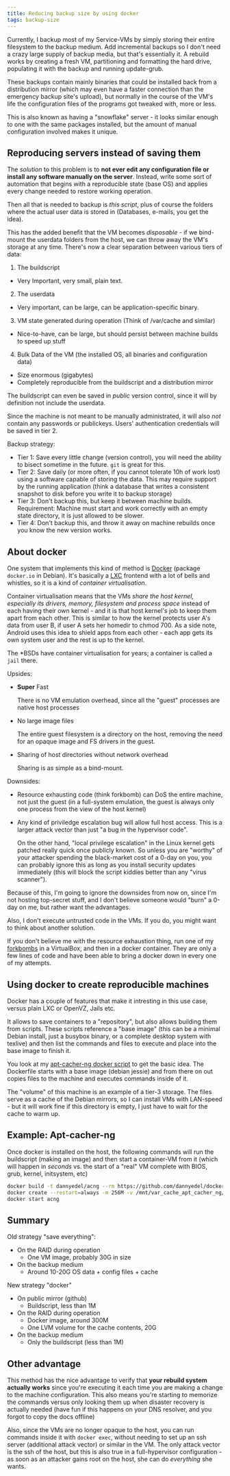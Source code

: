 ```yaml
---
title: Reducing backup size by using docker
tags: backup-size
---
```


Currently, I backup most of my Service-VMs by simply storing
their entire filesystem to the backup medium.
Add incremental backups so I don't need a crazy large supply
of backup media, but that's essentially it.
A rebuild works by creating a fresh VM, partitioning and
formatting the hard drive, populating it with the backup and
running update-grub.

These backups contain mainly binaries that could be installed
back from a distribution mirror (which may even have a faster
connection than the emergency backup site's upload), but
normally in the course of the VM's life the configuration
files of the programs got tweaked with, more or less.

This is also known as having a "snowflake" server -
it looks similar enough to one with the same packages
installed, but the amount of manual configuration involved
makes it unique.

## Reproducing servers instead of saving them

The *solution* to this problem is to
**not ever edit any configuration file or
install any software manually on the server**.
Instead, write some sort of automation that begins
with a reproducible state (base OS) and applies every
change needed to restore working operation.

Then all that is needed to backup is *this script*,
plus of course the folders where the actual user data
is stored in  (Databases, e-mails, you get the idea).

This has the added benefit that the VM becomes
*disposable* - if we bind-mount the userdata folders
from the host, we can throw away the VM's storage at
any time.  There's now a clear separation between
various tiers of data:

1. The buildscript
  * Very Important, very small, plain text.
2. The userdata
  * Very important, can be large, can be application-specific
  binary.
3. VM state generated during operation
(Think of /var/cache and similar)
  * Nice-to-have, can be large, but should persist
  between machine builds to speed up stuff
4. Bulk Data of the VM
(the installed OS, all binaries and configuration data)
  * Size enormous (gigabytes)
  * Completely reproducible from the buildscript and
  a distribution mirror

The buildscript can even be saved in *public* version control,
since it will by definition not include the userdata.

Since the machine is not meant to be manually administrated,
it will also *not* contain any passwords or publickeys.
Users' authentication credentials will be saved in tier 2.

Backup strategy:

* Tier 1: Save every little change (version control),
you will need the ability to bisect sometime in the future.
`git` is great for this.
* Tier 2: Save daily (or more often, if you cannot tolerate
10h of work lost) using a software capable of storing the data.
This may require support by the running application (think
a database that writes a consistent snapshot to disk before
you write it to backup storage)
* Tier 3: Don't backup this, but keep it between machine
builds.  Requirement:  Machine must start and work correctly
with an empty state directory, it is just allowed to be slower.
* Tier 4: Don't backup this, and throw it away on machine
rebuilds once you know the new version works.

## About docker

One system that implements this kind of method is
[Docker][dock] (package `docker.io` in Debian).
It's basically a [LXC][lxc] frontend with a lot
of bells and whistles,  so it is a
kind of *container virtualisation*.

Container virtualisation means that the VMs
*share the host kernel, especially its drivers,
memory, filesystem and process space*
instead of each having their own kernel - and it is
that host kernel's job to keep them apart from each
other.
This is similar to how the kernel protects
user A's data from user B, if user A sets her homedir
to chmod 700.
As a side note, Android uses this idea to shield apps from
each other - each app gets its own system user and the
rest is up to the kernel.

The \*BSDs have container virtualisation for years;
a container is called a `jail` there.

Upsides:

*   **Super** Fast

    There is no VM emulation overhead,
    since all the "guest" processes are native host processes

*   No large image files

    The entire guest filesystem is a directory on the host,
    removing the need for an opaque image and FS drivers
    in the guest.

*   Sharing of host directories without network overhead

    Sharing is as simple as a bind-mount.

Downsides:

*   Resource exhausting code (think forkbomb) can DoS the
    entire machine, not just the guest (in a full-system
    emulation, the guest is always only one process from
    the view of the host kernel)

*   Any kind of priviledge escalation bug will allow full
    host access.  This is a larger attack vector than just
    "a bug in the hypervisor code".

    On the other hand, "local privilege escalation" in the
Linux kernel gets patched really quick once publicly
known.  So unless you are "worthy" of your attacker
spending the black-market cost of a 0-day on you, you
can probably ignore this as long as you install security
updates immediately (this will block the script kiddies
better than any "virus scanner").

Because of this,
I'm going to ignore the downsides from now on,
since I'm not hosting top-secret stuff,
and I don't believe someone would "burn" a 0-day on me,
but rather want the advantages.

Also, I don't execute untrusted code in the VMs.
If you do, you might want to think about another solution.

If you don't believe me with the resource exhaustion thing,
run one of my [forkbombs][fb] in a VirtualBox, and then
in a docker container.  They are only a few lines of code
and have been able to bring a docker down in every one
of my attempts.

## Using docker to create reproducible machines

Docker has a couple of features that make it intresting in this
use case, versus plain LXC or OpenVZ, Jails etc.

It allows to save containers to a "repository", but also
allows building them from scripts.  These scripts reference
a "base image" (this can be a minimal Debian install, just
a busybox binary, or a complete desktop system with texlive)
and then list the commands and files to execute and place into
the base image to finish it.

You look at my [apt-cacher-ng docker script][acngdocker] to
get the basic idea.
The Dockerfile starts with a base image (debian jessie) and
from there on out copies files to the machine and executes
commands inside of it.

The "volume" of this machine is an example of a tier-3
storage.
The files serve as a cache of the Debian mirrors,
so I can install VMs with LAN-speed - but it will work
fine if this directory is empty, I just have to wait for
the cache to warm up.

## Example: Apt-cacher-ng

Once docker is installed on the host, the following commands
will run the buildscript (making an image) and then start
a container-VM from it (which will happen in *seconds* vs.
the start of a "real" VM complete with BIOS, grub, kernel,
initsystem, etc)

```bash
docker build -t dannyedel/acng --rm https://github.com/dannyedel/docker-acng.git
docker create --restart=always -m 256M -v /mnt/var_cache_apt_cacher_ng/:/var/cache/apt-cacher-ng:rw -p 3142:3142 --name acng dannyedel/acng
docker start acng
```

## Summary

Old strategy "save everything":

* On the RAID during operation
  * One VM image, probably 30G in size
* On the backup medium
  * Around 10-20G OS data + config files + cache

New strategy "docker"

* On public mirror (github)
  * Buildscript, less than 1M
* On the RAID during operation
  * Docker image, around 300M
  * One LVM volume for the cache contents, 20G
* On the backup medium
  * Only the buildscript (less than 1M)

## Other advantage

This method has the nice advantage to verify that
**your rebuild system actually works** since you're
executing it each time you are making a change to the
machine configuration.
This also means you're starting to memorize the commands
versus only looking them up when disaster recovery is
actually needed (have fun if this happens on your DNS
resolver, and you forgot to copy the docs offline)

Also, since the VMs are no longer opaque to the host,
you can run commands inside it with `docker exec`,
without needing to set up an ssh server (additional
attack vector)
or similar in the VM.
The only attack vector is the ssh of the host, but
this is also true in a full-hypervisor configuration -
as soon as an attacker gains root on the host, she
can do *everything* she wants.


[dock]: https://docs.docker.com
[lxc]: https://en.wikipedia.org/wiki/LXC
[fb]: https://github.com/dannyedel/forkbombs
[acngdocker]: https://github.com/dannyedel/docker-acng/blob/master/Dockerfile
